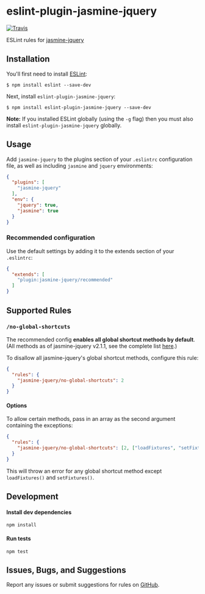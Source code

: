 # eslint-plugin-jasmine-jquery
[![Travis](https://img.shields.io/travis/xxnatc/eslint-plugin-jasmine-jquery.svg?style=flat-square)](https://travis-ci.org/xxnatc/eslint-plugin-jasmine-jquery)

ESLint rules for [jasmine-jquery](https://github.com/velesin/jasmine-jquery)

## Installation

You'll first need to install [ESLint](http://eslint.org):

```
$ npm install eslint --save-dev
```

Next, install `eslint-plugin-jasmine-jquery`:

```
$ npm install eslint-plugin-jasmine-jquery --save-dev
```

**Note:** If you installed ESLint globally (using the `-g` flag) then you must also install `eslint-plugin-jasmine-jquery` globally.

## Usage

Add `jasmine-jquery` to the plugins section of your `.eslintrc` configuration file, as well as including `jasmine` and `jquery` environments:

```json
{
  "plugins": [
    "jasmine-jquery"
  ],
  "env": {
    "jquery": true,
    "jasmine": true
  }
}
```

### Recommended configuration

Use the default settings by adding it to the extends section of your `.eslintrc`:
```json
{
  "extends": [
    "plugin:jasmine-jquery/recommended"
  ]
}
```

## Supported Rules

### `/no-global-shortcuts`
The recommended config **enables all global shortcut methods by default**. (All methods as of jasmine-jquery v2.1.1, see the complete list [here](https://github.com/xxnatc/eslint-plugin-jasmine-jquery/blob/master/lib/global-shortcut-config.js).)

To disallow all jasmine-jquery's global shortcut methods, configure this rule:
```json
{
  "rules": {
    "jasmine-jquery/no-global-shortcuts": 2
  }
}
```

#### Options
To allow certain methods, pass in an array as the second argument containing the exceptions:
```json
{
  "rules": {
    "jasmine-jquery/no-global-shortcuts": [2, ["loadFixtures", "setFixtures"]]
  }
}
```

This will throw an error for any global shortcut method except `loadFixtures()` and `setFixtures()`.

## Development

#### Install dev dependencies
```
npm install
```

#### Run tests
```
npm test
```

## Issues, Bugs, and Suggestions

Report any issues or submit suggestions for rules on [GitHub](https://github.com/xxnatc/eslint-plugin-jasmine-jquery).
